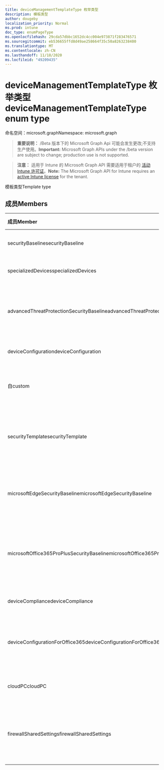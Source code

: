 ```yaml
---
title: deviceManagementTemplateType 枚举类型
description: 模板类型
author: dougeby
localization_priority: Normal
ms.prod: intune
doc_type: enumPageType
ms.openlocfilehash: 29cda57dbbc1652dc4cc004e973871f283476571
ms.sourcegitcommit: eb536655ffd8d49ae258664f35c50a8263238400
ms.translationtype: MT
ms.contentlocale: zh-CN
ms.lasthandoff: 11/18/2020
ms.locfileid: "49209435"
---
```

# <a name="devicemanagementtemplatetype-enum-type"></a><span data-ttu-id="3370d-103">deviceManagementTemplateType 枚举类型</span><span class="sxs-lookup"><span data-stu-id="3370d-103">deviceManagementTemplateType enum type</span></span>

<span data-ttu-id="3370d-104">命名空间：microsoft.graph</span><span class="sxs-lookup"><span data-stu-id="3370d-104">Namespace: microsoft.graph</span></span>

> <span data-ttu-id="3370d-105">**重要说明：** /Beta 版本下的 Microsoft Graph Api 可能会发生更改;不支持生产使用。</span><span class="sxs-lookup"><span data-stu-id="3370d-105">**Important:** Microsoft Graph APIs under the /beta version are subject to change; production use is not supported.</span></span>

> <span data-ttu-id="3370d-106">**注意：** 适用于 Intune 的 Microsoft Graph API 需要适用于租户的 [活动 Intune 许可证](https://go.microsoft.com/fwlink/?linkid=839381)。</span><span class="sxs-lookup"><span data-stu-id="3370d-106">**Note:** The Microsoft Graph API for Intune requires an [active Intune license](https://go.microsoft.com/fwlink/?linkid=839381) for the tenant.</span></span>

<span data-ttu-id="3370d-107">模板类型</span><span class="sxs-lookup"><span data-stu-id="3370d-107">Template type</span></span>

## <a name="members"></a><span data-ttu-id="3370d-108">成员</span><span class="sxs-lookup"><span data-stu-id="3370d-108">Members</span></span>
|<span data-ttu-id="3370d-109">成员</span><span class="sxs-lookup"><span data-stu-id="3370d-109">Member</span></span>|<span data-ttu-id="3370d-110">值</span><span class="sxs-lookup"><span data-stu-id="3370d-110">Value</span></span>|<span data-ttu-id="3370d-111">说明</span><span class="sxs-lookup"><span data-stu-id="3370d-111">Description</span></span>|
|:---|:---|:---|
|<span data-ttu-id="3370d-112">securityBaseline</span><span class="sxs-lookup"><span data-stu-id="3370d-112">securityBaseline</span></span>|<span data-ttu-id="3370d-113">0</span><span class="sxs-lookup"><span data-stu-id="3370d-113">0</span></span>|<span data-ttu-id="3370d-114">安全基准模板</span><span class="sxs-lookup"><span data-stu-id="3370d-114">Security baseline template</span></span>|
|<span data-ttu-id="3370d-115">specializedDevices</span><span class="sxs-lookup"><span data-stu-id="3370d-115">specializedDevices</span></span>|<span data-ttu-id="3370d-116">1</span><span class="sxs-lookup"><span data-stu-id="3370d-116">1</span></span>|<span data-ttu-id="3370d-117">专用设备模板</span><span class="sxs-lookup"><span data-stu-id="3370d-117">Specialized devices template</span></span>|
|<span data-ttu-id="3370d-118">advancedThreatProtectionSecurityBaseline</span><span class="sxs-lookup"><span data-stu-id="3370d-118">advancedThreatProtectionSecurityBaseline</span></span>|<span data-ttu-id="3370d-119">双面</span><span class="sxs-lookup"><span data-stu-id="3370d-119">2</span></span>|<span data-ttu-id="3370d-120">高级威胁防护安全基准模板</span><span class="sxs-lookup"><span data-stu-id="3370d-120">Advanced Threat Protection security baseline template</span></span>|
|<span data-ttu-id="3370d-121">deviceConfiguration</span><span class="sxs-lookup"><span data-stu-id="3370d-121">deviceConfiguration</span></span>|<span data-ttu-id="3370d-122">第三章</span><span class="sxs-lookup"><span data-stu-id="3370d-122">3</span></span>|<span data-ttu-id="3370d-123">设备配置模板</span><span class="sxs-lookup"><span data-stu-id="3370d-123">Device configuration template</span></span>|
|<span data-ttu-id="3370d-124">自</span><span class="sxs-lookup"><span data-stu-id="3370d-124">custom</span></span>|<span data-ttu-id="3370d-125">4 </span><span class="sxs-lookup"><span data-stu-id="3370d-125">4</span></span>|<span data-ttu-id="3370d-126">自定义管理员定义的模板</span><span class="sxs-lookup"><span data-stu-id="3370d-126">Custom admin defined template</span></span>|
|<span data-ttu-id="3370d-127">securityTemplate</span><span class="sxs-lookup"><span data-stu-id="3370d-127">securityTemplate</span></span>|<span data-ttu-id="3370d-128">5 </span><span class="sxs-lookup"><span data-stu-id="3370d-128">5</span></span>|<span data-ttu-id="3370d-129">包含特定的安全重点设置的模板</span><span class="sxs-lookup"><span data-stu-id="3370d-129">Templates containing specific security focused settings</span></span>|
|<span data-ttu-id="3370d-130">microsoftEdgeSecurityBaseline</span><span class="sxs-lookup"><span data-stu-id="3370d-130">microsoftEdgeSecurityBaseline</span></span>|<span data-ttu-id="3370d-131">6 </span><span class="sxs-lookup"><span data-stu-id="3370d-131">6</span></span>|<span data-ttu-id="3370d-132">Microsoft Edge 安全基准模板</span><span class="sxs-lookup"><span data-stu-id="3370d-132">Microsoft Edge security baseline template</span></span>|
|<span data-ttu-id="3370d-133">microsoftOffice365ProPlusSecurityBaseline</span><span class="sxs-lookup"><span data-stu-id="3370d-133">microsoftOffice365ProPlusSecurityBaseline</span></span>|<span data-ttu-id="3370d-134">7 </span><span class="sxs-lookup"><span data-stu-id="3370d-134">7</span></span>|<span data-ttu-id="3370d-135">Microsoft Office 365 专业增强版安全基准模板</span><span class="sxs-lookup"><span data-stu-id="3370d-135">Microsoft Office 365 ProPlus security baseline template</span></span>|
|<span data-ttu-id="3370d-136">deviceCompliance</span><span class="sxs-lookup"><span data-stu-id="3370d-136">deviceCompliance</span></span>|<span data-ttu-id="3370d-137">8 </span><span class="sxs-lookup"><span data-stu-id="3370d-137">8</span></span>|<span data-ttu-id="3370d-138">设备合规性模板</span><span class="sxs-lookup"><span data-stu-id="3370d-138">Device compliance template</span></span>|
|<span data-ttu-id="3370d-139">deviceConfigurationForOffice365</span><span class="sxs-lookup"><span data-stu-id="3370d-139">deviceConfigurationForOffice365</span></span>|<span data-ttu-id="3370d-140">9 </span><span class="sxs-lookup"><span data-stu-id="3370d-140">9</span></span>|<span data-ttu-id="3370d-141">Microsoft Office 365 设置的设备配置</span><span class="sxs-lookup"><span data-stu-id="3370d-141">Device Configuration for Microsoft Office 365 settings</span></span>|
|<span data-ttu-id="3370d-142">cloudPC</span><span class="sxs-lookup"><span data-stu-id="3370d-142">cloudPC</span></span>|<span data-ttu-id="3370d-143">10  </span><span class="sxs-lookup"><span data-stu-id="3370d-143">10</span></span>|<span data-ttu-id="3370d-144">云电脑安全基准模板</span><span class="sxs-lookup"><span data-stu-id="3370d-144">Cloud PC security baseline template</span></span>|
|<span data-ttu-id="3370d-145">firewallSharedSettings</span><span class="sxs-lookup"><span data-stu-id="3370d-145">firewallSharedSettings</span></span>|<span data-ttu-id="3370d-146">11 </span><span class="sxs-lookup"><span data-stu-id="3370d-146">11</span></span>|<span data-ttu-id="3370d-147">用于参考设置的防火墙共享对象模板</span><span class="sxs-lookup"><span data-stu-id="3370d-147">Firewall Shared Object templates for reference settings</span></span>|




